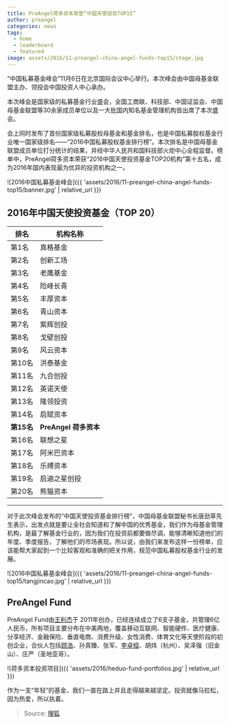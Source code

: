```yaml
---
title: PreAngel荷多资本荣登“中国天使投资TOP15” 
author: preangel
categories: news
tags:
  - home
  - leaderboard
  - featured
image: assets/2016/11-preangel-china-angel-funds-top15/stage.jpg
---
```


“中国私募基金峰会”11月6日在北京国际会议中心举行。本次峰会由中国母基金联盟主办、领投会中国投资人中心承办。

本次峰会是国家级的私募基金行业盛会，全国工商联、科技部、中国证监会、中国母基金联盟等30余家成员单位以及一大批国内知名基金管理机构皆出席了本次盛会。

会上同时发布了首份国家级私募股权母基金和基金排名，也是中国私募股权基金行业唯一国家级排名——“2016中国私募股权基金排行榜”。本次排名是中国母基金联盟成员单位打分统计的结果，并经中华人民共和国科技部火炬中心全程监督。榜单中，PreAngel荷多资本荣获“2016中国天使投资基金TOP20机构”第十五名，成为2016年国内表现最为优异的投资机构之一。

![2016中国私募基金峰会]({{ 'assets/2016/11-preangel-china-angel-funds-top15/banner.jpg' | relative_url }})

## 2016年中国天使投资基金（TOP 20）

| 排名   | 机构名称 |
| ----- | ------- |
| 第1名  | 真格基金 |
| 第2名 | 创新工场 |
| 第3名 | 老鹰基金 |
| 第4名 | 险峰长青 |
| 第5名 | 丰厚资本 |
| 第6名 | 青山资本 |
| 第7名 | 紫辉创投 |
| 第8名 | 戈壁创投 |
| 第9名 | 风云资本 |
| 第10名 | 洪泰基金 |
| 第11名 | 九合创投 |
| 第12名 | 英诺天使 |
| 第13名 | 隆领投资 |
| 第14名 | 启赋资本 |
| **第15名** | **PreAngel 荷多资本** |
| 第16名 | 联想之星 |
| 第17名 | 阿米巴资本 |
| 第18名 | 乐搏资本 |
| 第19名 | 启迪之星创投 |
| 第20名 | 熊猫资本 |

-----

对于此次峰会发布的“中国天使投资基金排行榜”，中国母基金联盟秘书长唐劲草先生表示，出发点就是要让全社会知道和了解中国的优秀基金，我们作为母基金管理机构，是最了解基金行业的，因为我们在投资前都要做尽调，能够清晰知道他们的年度、季度报告，了解他们的市场表现。所以说，由我们来发布这样一份榜单，应该能帮大家起到一个比较客观和准确的把关作用，规范中国私募股权基金行业的发展。

![2016中国私募基金峰会]({{ 'assets/2016/11-preangel-china-angel-funds-top15/tangjincao.jpg' | relative_url }})

## PreAngel Fund

PreAngel Fund由[王利杰](/peoples/lijie-wang/)于 2011年创办，已经连续成立了6支子基金，共管理6亿人民币，所有项目主要分布在中美两地，覆盖移动互联网、智能硬件、医疗健康、分享经济、金融保险、垂直电商、消费升级、女性消费、体育文化等天使阶段的初创企业，合伙人包括[顾浩](/peoples/hao-gu/)、孙真臻、张军、[李卓桓](/peoples/zhuohuan-li/)、胡炜（杭州）、吴泽强（旧金山）、庄严（圣地亚哥）。

![荷多资本投资项目]({{ 'assets/2016/heduo-fund-portfolios.jpg' | relative_url }})

作为一支“年轻”的基金，我们一直在路上并且走得越来越坚定。投资就像马拉松，因为热爱，所以执着。

> Source: [搜狐](https://www.sohu.com/a/118290845_355047)
